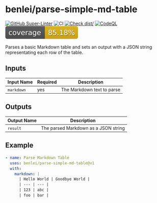 # benlei/parse-simple-md-table

[![GitHub Super-Linter](https://github.com/actions/typescript-action/actions/workflows/linter.yml/badge.svg)](https://github.com/super-linter/super-linter)
![CI](https://github.com/actions/typescript-action/actions/workflows/ci.yml/badge.svg)
[![Check dist/](https://github.com/actions/typescript-action/actions/workflows/check-dist.yml/badge.svg)](https://github.com/actions/typescript-action/actions/workflows/check-dist.yml)
[![CodeQL](https://github.com/actions/typescript-action/actions/workflows/codeql-analysis.yml/badge.svg)](https://github.com/actions/typescript-action/actions/workflows/codeql-analysis.yml)
[![Coverage](./badges/coverage.svg)](./badges/coverage.svg)

Parses a basic Markdown table and sets an output with a JSON string
representating each row of the table.

## Inputs

<!-- markdownlint-disable MD013 -->

| Input Name | Required | Description                |
| ---------- | -------- | -------------------------- |
| `markdown` | yes      | The Markdown text to parse |

<!-- markdownlint-enable MD013 -->

## Outputs

<!-- markdownlint-disable MD013 -->

| Output Name | Description                          |
| ----------- | ------------------------------------ |
| `result`    | The parsed Markdown as a JSON string |

<!-- markdownlint-enable MD013 -->

## Example

```yaml
- name: Parse Markdown Table
  uses: benlei/parse-simple-md-table@v1
  with:
    markdown: |
      | Hello World | Goodbye World |
      | --- | --- |
      | 123 | abc |
      | foo | bar |
```
